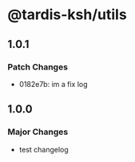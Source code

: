 # @tardis-ksh/utils

## 1.0.1

### Patch Changes

- 0182e7b: im a fix log

## 1.0.0

### Major Changes

- test changelog

